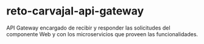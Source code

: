 # reto-carvajal-api-gateway
API Gateway encargado de recibir y responder las solicitudes del componente Web y con los microservicios que proveen las funcionalidades.
